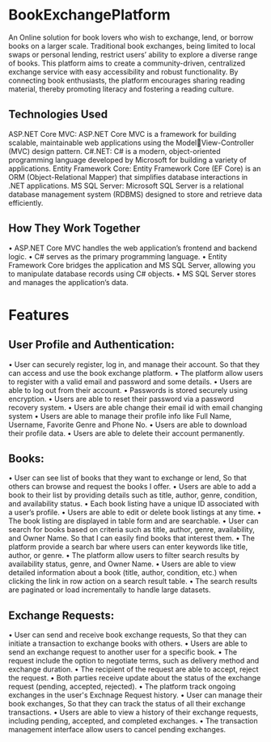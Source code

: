 # BookExchangePlatform
 An Online solution for book lovers who wish to exchange, lend, or borrow books on a larger scale. Traditional book exchanges, being limited to local swaps or personal lending, restrict users’ ability to explore a diverse range of books. This platform aims to create a community-driven, centralized exchange service with easy accessibility and robust functionality. By connecting book enthusiasts, the platform encourages sharing reading material, thereby promoting literacy and fostering a reading culture.

## Technologies Used
ASP.NET Core MVC: ASP.NET Core MVC is a framework for building scalable, maintainable web applications using the Model￾View-Controller (MVC) design pattern.
C#.NET: C# is a modern, object-oriented programming language developed by Microsoft for building a variety of applications.
Entity Framework Core: Entity Framework Core (EF Core) is an ORM (Object-Relational Mapper) that simplifies database interactions in .NET applications.
MS SQL Server: Microsoft SQL Server is a relational database management system (RDBMS) designed to store and retrieve data efficiently.

## How They Work Together
• ASP.NET Core MVC handles the web application’s frontend and backend logic.
• C# serves as the primary programming language.
• Entity Framework Core bridges the application and MS SQL Server, allowing you to manipulate database records using C# objects.
• MS SQL Server stores and manages the application’s data.

# Features
## User Profile and Authentication:
• User can securely register, log in, and manage their account. So that they can access and use the book exchange platform.
• The platform allow users to register with a valid email and password and some details.
• Users are able to log out from their account.
• Passwords is stored securely using encryption.
• Users are able to reset their password via a password recovery system.
• Users are able change their email id with email changing system
• Users are able to manage their profile info like Full Name, Username, Favorite Genre and Phone No.
• Users are able to download their profile data.
• Users are able to delete their account permanently.

## Books:
• User can see list of books that they want to exchange or lend, So that others can browse and request the books I offer.
• Users are able to add a book to their list by providing details such as title, author, genre, condition, and availability status.
• Each book listing have a unique ID associated with a user’s profile.
• Users are able to edit or delete book listings at any time.
• The book listing are displayed in table form and are searchable.
• User can search for books based on criteria such as title, author, genre, availability, and Owner Name. So that I can easily find books that interest them. 
• The platform provide a search bar where users can enter keywords like title, author, or genre.
• The platform allow users to filter search results by availability status, genre, and Owner Name.
• Users are able to view detailed information about a book (title, author, condition, etc.) when clicking the link in row action on a search result table.
• The search results are paginated or load incrementally to handle large datasets.

## Exchange Requests:
• User can send and receive book exchange requests, So that they can initiate a transaction to exchange books with others.
• Users are able to send an exchange request to another user for a specific book.
• The request include the option to negotiate terms, such as delivery method and exchange duration.
• The recipient of the request are able to accept, reject the request.
• Both parties receive update about the status of the exchange request (pending, accepted, rejected).
• The platform track ongoing exchanges in the user's Exchnage Request history.
• User can manage their book exchanges, So that they can track the status of all their exchange transactions.
• Users are able to view a history of their exchange requests, including pending, accepted, and completed exchanges. 
• The transaction management interface allow users to cancel pending exchanges.



